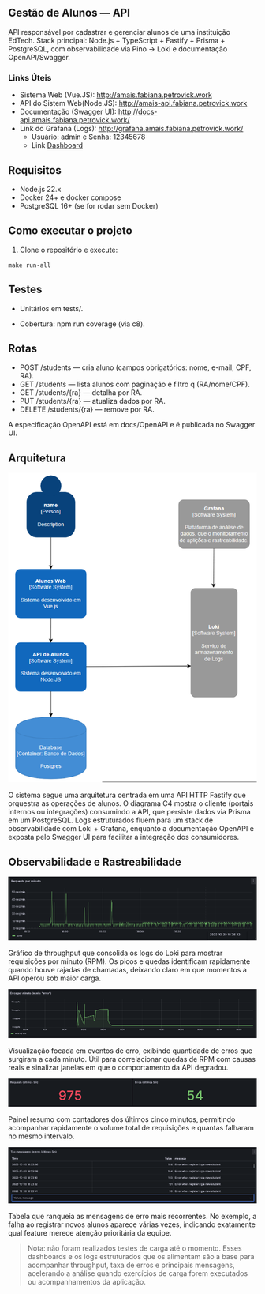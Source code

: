 ## Gestão de Alunos — API

API responsável por cadastrar e gerenciar alunos de uma instituição EdTech.
Stack principal: Node.js + TypeScript + Fastify + Prisma + PostgreSQL, com observabilidade via Pino → Loki e documentação OpenAPI/Swagger.

### Links Úteis
- Sistema Web (Vue.JS): http://amais.fabiana.petrovick.work
- API do Sistem Web(Node.JS): http://amais-api.fabiana.petrovick.work
- Documentação (Swagger UI): http://docs-api.amais.fabiana.petrovick.work/
- Link do Grafana (Logs): http://grafana.amais.fabiana.petrovick.work/ 
    - Usuário: admin e Senha: 12345678 
    - Link [Dashboard](http://grafana.amais.fabiana.petrovick.work/d/loki-students-full-5/dashboard-alunos)

## Requisitos

- Node.js 22.x
- Docker 24+ e docker compose
- PostgreSQL 16+ (se for rodar sem Docker)

## Como executar o projeto

1) Clone o repositório e execute:
```
make run-all
```

## Testes

- Unitários em tests/.

- Cobertura: npm run coverage (via c8).

## Rotas

- POST /students — cria aluno (campos obrigatórios: nome, e-mail, CPF, RA).
- GET /students — lista alunos com paginação e filtro q (RA/nome/CPF).
- GET /students/{ra} — detalha por RA.
- PUT /students/{ra} — atualiza dados por RA.
- DELETE /students/{ra} — remove por RA.

A especificação OpenAPI está em docs/OpenAPI e é publicada no Swagger UI.


## Arquitetura

![Diagrama C4](docs/Architecture/c4.png)

O sistema segue uma arquitetura centrada em uma API HTTP Fastify que orquestra as operações de alunos. O diagrama C4 mostra o cliente (portais internos ou integrações) consumindo a API, que persiste dados via Prisma em um PostgreSQL. Logs estruturados fluem para um stack de observabilidade com Loki + Grafana, enquanto a documentação OpenAPI é exposta pelo Swagger UI para facilitar a integração dos consumidores.

## Observabilidade e Rastreabilidade

![Requests por minuto](docs/Observability-Rastreability/request_per_second.png)

Gráfico de throughput que consolida os logs do Loki para mostrar requisições por minuto (RPM). Os picos e quedas identificam rapidamente quando houve rajadas de chamadas, deixando claro em que momentos a API operou sob maior carga.

![Erros por minuto](docs/Observability-Rastreability/errors_per_second.png)

Visualização focada em eventos de erro, exibindo quantidade de erros que surgiram a cada minuto. Útil para correlacionar quedas de RPM com causas reais e sinalizar janelas em que o comportamento da API degradou.

![Requests vs erros (últimos 5m)](docs/Observability-Rastreability/qtd_requests_erros.png)

Painel resumo com contadores dos últimos cinco minutos, permitindo acompanhar rapidamente o volume total de requisições e quantas falharam no mesmo intervalo. 

![Top mensagens de erro](docs/Observability-Rastreability/top_mensagens_erro.png)

Tabela que ranqueia as mensagens de erro mais recorrentes. No exemplo, a falha ao registrar novos alunos aparece várias vezes, indicando exatamente qual feature merece atenção prioritária da equipe.

> Nota: não foram realizados testes de carga até o momento. Esses dashboards e os logs estruturados que os alimentam são a base para acompanhar throughput, taxa de erros e principais mensagens, acelerando a análise quando exercícios de carga forem executados ou acompanhamentos da aplicação.
